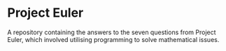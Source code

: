 # Project Euler
A repository containing the answers to the seven questions from Project Euler, which involved utilising programming to solve mathematical issues.
